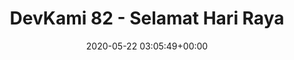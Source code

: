 ---
title: "DevKami 82 - Selamat Hari Raya"
date: 2020-05-22 03:05:49+00:00
youtubeid: "14YJcGjMiOM"
---
